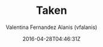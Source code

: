 ---
title: "Taken"
github: https://github.com/vfalanis/taken
demo: http://vfalanis.me/taken/
author: Valentina Fernandez Alanis (vfalanis)

ssg:
  - Jekyll
cms:
  - No Cms
date: 2016-04-28T04:46:31Z
github_branch: master
---
